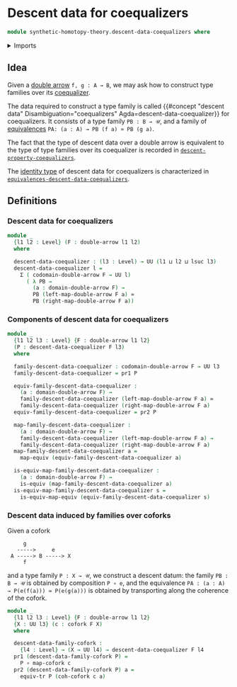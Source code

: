# Descent data for coequalizers

```agda
module synthetic-homotopy-theory.descent-data-coequalizers where
```

<details><summary>Imports</summary>

```agda
open import foundation.dependent-pair-types
open import foundation.double-arrows
open import foundation.equivalences
open import foundation.function-types
open import foundation.transport-along-identifications
open import foundation.universe-levels

open import synthetic-homotopy-theory.coforks
```

</details>

## Idea

Given a [double arrow](foundation.double-arrows.md) `f, g : A → B`, we may ask
how to construct type families over its
[coequalizer](synthetic-homotopy-theory.coequalizers.md).

The data required to construct a type family is called
{{#concept "descent data" Disambiguation="coequalizers" Agda=descent-data-coequalizer}}
for coequalizers. It consists of a type family `PB : B → 𝒰`, and a family of
[equivalences](foundation-core.equivalences.md)
`PA: (a : A) → PB (f a) ≃ PB (g a)`.

The fact that the type of descent data over a double arrow is equivalent to the
type of type families over its coequalizer is recorded in
[`descent-property-coequalizers`](synthetic-homotopy-theory.descent-property-coequalizers.md).

The [identity type](foundation-core.identity-types.md) of descent data for
coequalizers is characterized in
[`equivalences-descent-data-coequalizers`](synthetic-homotopy-theory.equivalences-descent-data-coequalizers.md).

## Definitions

### Descent data for coequalizers

```agda
module _
  {l1 l2 : Level} (F : double-arrow l1 l2)
  where

  descent-data-coequalizer : (l3 : Level) → UU (l1 ⊔ l2 ⊔ lsuc l3)
  descent-data-coequalizer l =
    Σ ( codomain-double-arrow F → UU l)
      ( λ PB →
        (a : domain-double-arrow F) →
        PB (left-map-double-arrow F a) ≃
        PB (right-map-double-arrow F a))
```

### Components of descent data for coequalizers

```agda
module _
  {l1 l2 l3 : Level} {F : double-arrow l1 l2}
  (P : descent-data-coequalizer F l3)
  where

  family-descent-data-coequalizer : codomain-double-arrow F → UU l3
  family-descent-data-coequalizer = pr1 P

  equiv-family-descent-data-coequalizer :
    (a : domain-double-arrow F) →
    family-descent-data-coequalizer (left-map-double-arrow F a) ≃
    family-descent-data-coequalizer (right-map-double-arrow F a)
  equiv-family-descent-data-coequalizer = pr2 P

  map-family-descent-data-coequalizer :
    (a : domain-double-arrow F) →
    family-descent-data-coequalizer (left-map-double-arrow F a) →
    family-descent-data-coequalizer (right-map-double-arrow F a)
  map-family-descent-data-coequalizer a =
    map-equiv (equiv-family-descent-data-coequalizer a)

  is-equiv-map-family-descent-data-coequalizer :
    (a : domain-double-arrow F) →
    is-equiv (map-family-descent-data-coequalizer a)
  is-equiv-map-family-descent-data-coequalizer s =
    is-equiv-map-equiv (equiv-family-descent-data-coequalizer s)
```

### Descent data induced by families over coforks

Given a cofork

```text
     g
   ----->     e
 A -----> B -----> X
     f
```

and a type family `P : X → 𝒰`, we construct a descent datum: the family
`PB : B → 𝒰` is obtained by composition `P ∘ e`, and the equivalence
`PA : (a : A) → P(e(f(a))) ≃ P(e(g(a)))` is obtained by transporting along the
coherence of the cofork.

```agda
module _
  {l1 l2 l3 : Level} {F : double-arrow l1 l2}
  {X : UU l3} (c : cofork F X)
  where

  descent-data-family-cofork :
    {l4 : Level} → (X → UU l4) → descent-data-coequalizer F l4
  pr1 (descent-data-family-cofork P) =
    P ∘ map-cofork c
  pr2 (descent-data-family-cofork P) a =
    equiv-tr P (coh-cofork c a)
```
